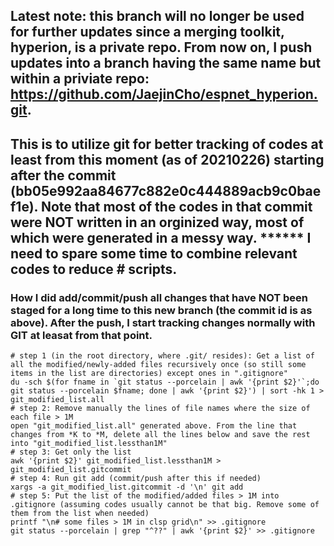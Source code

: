 ## Latest note: this branch will no longer be used for further updates since a merging toolkit, hyperion, is a private repo. From now on, I push updates into a branch having the same name but within a priviate repo: https://github.com/JaejinCho/espnet_hyperion.git.

## This is to utilize git for better tracking of codes at least from this moment (as of 20210226) starting after the commit (bb05e992aa84677c882e0c444889acb9c0baef1e). Note that most of the codes in that commit were NOT written in an orginized way, most of which were generated in a messy way. ****** I need to spare some time to combine relevant codes to reduce # scripts.

### How I did add/commit/push all changes that have NOT been staged for a long time to this new branch (the commit id is as above). After the push, I start tracking changes normally with GIT at leasat from that point.
```
# step 1 (in the root directory, where .git/ resides): Get a list of all the modified/newly-added files recursively once (so still some items in the list are directories) except ones in ".gitignore"
du -sch $(for fname in `git status --porcelain | awk '{print $2}'`;do git status --porcelain $fname; done | awk '{print $2}') | sort -hk 1 > git_modified_list.all
# step 2: Remove manually the lines of file names where the size of each file > 1M
open "git_modified_list.all" generated above. From the line that changes from *K to *M, delete all the lines below and save the rest into "git_modified_list.lessthan1M"
# step 3: Get only the list
awk '{print $2}' git_modified_list.lessthan1M > git_modified_list.gitcommit
# step 4: Run git add (commit/push after this if needed)
xargs -a git_modified_list.gitcommit -d '\n' git add
# step 5: Put the list of the modified/added files > 1M into .gitignore (assuming codes usually cannot be that big. Remove some of them from the list when needed)
printf "\n# some files > 1M in clsp grid\n" >> .gitignore
git status --porcelain | grep "^??" | awk '{print $2}' >> .gitignore
```
